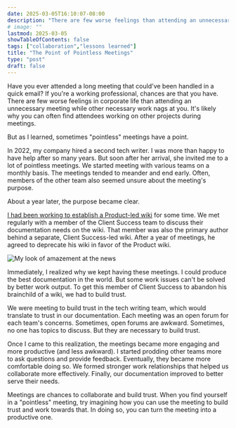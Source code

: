 ```yaml
---
date: 2025-03-05T16:10:07-08:00
description: "There are few worse feelings than attending an unnecessary meeting while other necessary work nags at you. But sometimes pointless meetings have a point."
# image: ""
lastmod: 2025-03-05
showTableOfContents: false
tags: ["collaboration","lessons learned"]
title: "The Point of Pointless Meetings"
type: "post"
draft: false
---
```


Have you ever attended a long meeting that could've been handled in a quick email? If you're a working professional, chances are that you have. There are few worse feelings in corporate life than attending an unnecessary meeting while other necessary work nags at you. It's likely why you can often find attendees working on other projects during meetings.

But as I learned, sometimes "pointless" meetings have a point.

In 2022, my company hired a second tech writer. I was more than happy to have help after so many years. But soon after her arrival, she invited me to a lot of pointless meetings. We started meeting with various teams on a monthly basis. The meetings tended to meander and end early. Often, members of the other team also seemed unsure about the meeting's purpose.

About a year later, the purpose became clear.

[I had been working to establish a Product-led wiki](/samples/internalwiki/index) for some time. We met regularly with a member of the Client Success team to discuss their documentation needs on the wiki. That member was also the primary author behind a separate, Client Success-led wiki. After a year of meetings, he agreed to deprecate his wiki in favor of the Product wiki.

![My look of amazement at the news](https://gifsec.com/wp-content/uploads/2022/10/jaw-drop-gif-2.gif)

Immediately, I realized why we kept having these meetings. I could produce the best documentation in the world. But some work issues can't be solved by better work output. To get this member of Client Success to abandon his brainchild of a wiki, we had to build trust.

We were meeting to build trust in the tech writing team, which would translate to trust in our documentation. Each meeting was an open forum for each team's concerns. Sometimes, open forums are awkward. Sometimes, no one has topics to discuss. But they are necessary to build trust. 

Once I came to this realization, the meetings became more engaging and more productive (and less awkward). I started prodding other teams more to ask questions and provide feedback. Eventually, they became more comfortable doing so. We formed stronger work relationships that helped us collaborate more effectively. Finally, our documentation improved to better serve their needs.

Meetings are chances to collaborate and build trust. When you find yourself in a "pointless" meeting, try imagining how you can use the meeting to build trust and work towards that. In doing so, you can turn the meeting into a productive one.